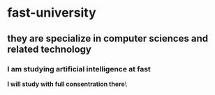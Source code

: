 # fast-university
## they are specialize in computer sciences and related technology
### I am studying artificial intelligence at fast
**I will study with full consentration there**\
